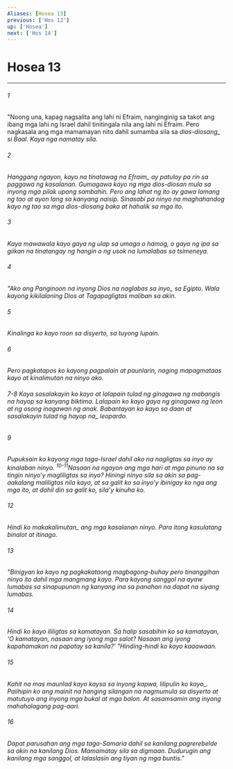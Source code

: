 ```yaml
---
Aliases: [Hosea 13]
previous: ['Hos 12']
up: ['Hosea']
next: ['Hos 14']
---
```

# Hosea 13

***






















###### 1 










"Noong una, kapag nagsalita ang lahi ni Efraim, nanginginig sa takot ang ibang mga lahi ng Israel dahil tinitingala nila ang lahi ni Efraim. Pero nagkasala ang mga mamamayan nito dahil sumamba sila sa <i class="trans-change">dios-diosang_ si Baal. Kaya nga namatay sila. 





















###### 2 










Hanggang ngayon, kayo <i class="trans-change">na tinatawag na Efraim_ ay patuloy pa rin sa paggawa ng kasalanan. Gumagawa kayo ng mga dios-diosan mula sa inyong mga pilak upang sambahin. Pero ang lahat ng ito ay gawa lamang ng tao at ayon lang sa kanyang naisip. Sinasabi pa ninyo na maghahandog kayo ng tao sa mga dios-diosang baka at hahalik sa mga ito. 





















###### 3 










Kaya mawawala kayo gaya ng ulap sa umaga o hamog, o gaya ng ipa sa giikan na tinatangay ng hangin o ng usok na lumalabas sa tsimeneya. 





















###### 4 










"Ako ang Panginoon na inyong Dios <i class="trans-change">na naglabas sa inyo_ sa Egipto. Wala kayong kikilalaning Dios at Tagapagligtas maliban sa akin. 





















###### 5 










Kinalinga ko kayo roon sa disyerto, sa tuyong lupain. 





















###### 6 










Pero pagkatapos ko kayong pagpalain at paunlarin, naging mapagmataas kayo at kinalimutan na ninyo ako.

###### 7-8 Kaya sasalakayin ko kayo at lalapain tulad ng ginagawa ng mabangis na hayop sa kanyang biktima. Lalapain ko kayo gaya ng ginagawa ng leon at ng osong inagawan ng anak. Babantayan ko kayo sa daan at sasalakayin tulad ng <i class="trans-change">hayop na_ leopardo. 





















###### 9 










Pupuksain ko kayong mga taga-Israel dahil ako na nagligtas sa inyo ay kinalaban ninyo. <sup class="versenum">10-11</sup>Nasaan na ngayon ang mga hari at mga pinuno na sa tingin ninyoʼy magliligtas sa inyo? Hiningi ninyo sila sa akin sa pag-aakalang maliligtas nila kayo, at sa galit ko sa inyoʼy ibinigay ko nga ang mga ito, at dahil din sa galit ko, silaʼy kinuha ko. 





















###### 12 










<i class="trans-change">Hindi ko makakalimutan_ ang mga kasalanan ninyo. Para itong kasulatang binalot at itinago. 





















###### 13 










"Binigyan ko kayo ng pagkakataong magbagong-buhay pero tinanggihan ninyo ito dahil mga mangmang kayo. Para kayong sanggol na ayaw lumabas sa sinapupunan ng kanyang ina sa panahon na dapat na siyang lumabas. 





















###### 14 










Hindi ko kayo ililigtas sa kamatayan. Sa halip sasabihin ko sa kamatayan, 'O kamatayan, nasaan ang iyong mga salot? Nasaan ang iyong kapahamakan na papatay sa kanila?' "Hinding-hindi ko kayo kaaawaan. 





















###### 15 










Kahit na mas maunlad kayo kaysa sa inyong kapwa, <i class="trans-change">lilipulin ko kayo_. Paiihipin ko ang mainit na hanging silangan na nagmumula sa disyerto at matutuyo ang inyong mga bukal at mga balon. At sasamsamin ang inyong mahahalagang pag-aari. 





















###### 16 










Dapat parusahan ang mga taga-Samaria dahil sa kanilang pagrerebelde sa akin na kanilang Dios. Mamamatay sila sa digmaan. Dudurugin ang kanilang mga sanggol, at lalaslasin ang tiyan ng mga buntis."
